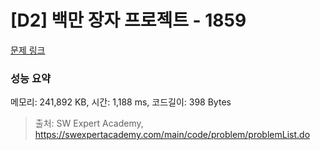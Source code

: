 # [D2] 백만 장자 프로젝트 - 1859 

[문제 링크](https://swexpertacademy.com/main/code/problem/problemDetail.do?contestProbId=AV5LrsUaDxcDFAXc) 

### 성능 요약

메모리: 241,892 KB, 시간: 1,188 ms, 코드길이: 398 Bytes



> 출처: SW Expert Academy, https://swexpertacademy.com/main/code/problem/problemList.do